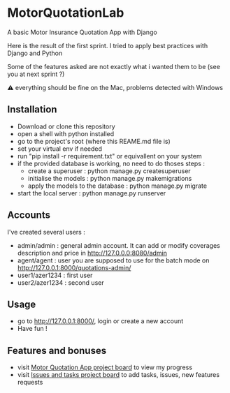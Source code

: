 # MotorQuotationLab
A basic Motor Insurance Quotation App with Django

Here is the result of the first sprint.
I tried to apply best practices with Django and Python

Some of the features asked are not exactly what i wanted them to be (see you at next sprint ?)

:warning: everything should be fine on the Mac, problems detected with Windows

## Installation
- Download or clone this repository
- open a shell with python installed
- go to the project's root (where this REAME.md file is)
- set your virtual env if needed
- run "pip install -r requirement.txt" or equivallent on your system
- if the provided database is working, no need to do thoses steps :
  - create a superuser : python manage.py createsuperuser
  - initialise the models : python manage.py makemigrations
  - apply the models to the database : python manage.py migrate
- start the local server : python manage.py runserver

## Accounts
I've created several users : 
 - admin/admin : general admin account. It can add or modify coverages description and price in http://127.0.0.0:8080/admin
 - agent/agent : user you are supposed to use for the batch mode on http://127.0.0.1:8000/quotations-admin/
 - user1/azer1234 : first user
 - user2/azer1234 : second user

## Usage
 - go to http://127.0.0.1:8000/, login or create a new account
 - Have fun !

## Features and bonuses
 - visit [Motor Quotation App project board](https://github.com/GuillaumeGSO/MotorQuotationLab/projects/1) to view my progress
 - visit [Issues and tasks project board](https://github.com/GuillaumeGSO/MotorQuotationLab/projects/2) to add tasks, issues, new features requests
